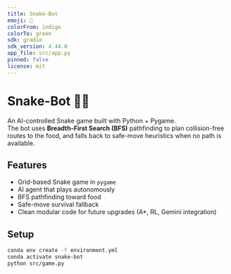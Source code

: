 ```yaml
---
title: Snake-Bot
emoji: 🐍
colorFrom: indigo
colorTo: green
sdk: gradio
sdk_version: 4.44.0
app_file: src/app.py
pinned: false
license: mit
---
```


# Snake-Bot 🐍🤖

An AI-controlled Snake game built with Python + Pygame.  
The bot uses **Breadth-First Search (BFS)** pathfinding to plan collision-free routes to the food, and falls back to safe-move heuristics when no path is available.

## Features
- Grid-based Snake game in `pygame`
- AI agent that plays autonomously
- BFS pathfinding toward food
- Safe-move survival fallback
- Clean modular code for future upgrades (A*, RL, Gemini integration)

## Setup
```bash
conda env create -f environment.yml
conda activate snake-bot
python src/game.py
